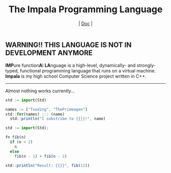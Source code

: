 <div align="center">
    <h1>The Impala Programming Language</h1>
    |
    <a href="https://bichanna.github.io/impala-book/">Doc</a>
    |
</div><br>

<div align="center">
</div>

**WARNING!! THIS LANGUAGE IS NOT IN DEVELOPMENT ANYMORE**
 --------------------------------------------------------------------------------------------------------
**IMP**ure function**A**l **LA**nguage is a high-level, dynamically- and strongly-typed, functional programming language that runs on a virtual machine.
**Impala** is my high school Computer Science project written in C++.

 -------------------------
Almost nothing works currently...

```js
std := import(Std)

names := ["Tsoding", "ThePrimeagen"]
std::for(names) ::: (name)
  std::println("I substribe to {{}}!", name)
```

```js
std := import(Std);

fn fib(n)
  if (n < 2)
    n
  else
    fib(n - 1) + fib(n - 2)

std::println("Result: {{}}", fib(12))
```
